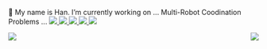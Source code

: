 
💬 My name is Han. I’m currently working on ... Multi-Robot Coodination Problems ...
<a href="#">
 ![](https://img.shields.io/badge/python-3670A0?style=flat-square&logo=python&logoColor=fff)
 ![](https://img.shields.io/badge/-C%2B%2B-00599C?style=flat-square&logo=C%2B%2B&logoColor=fff)
 ![](https://img.shields.io/badge/-Pytorch-ee4c2c?style=flat-square&logo=Pytorch&logoColor=000)
 ![](https://img.shields.io/badge/-CMake-064F8C?style=flat-square&logo=CMake&logoColor=fff)
 ![](https://img.shields.io/badge/-VSCode-e34f26?style=flat-square&logo=Visual%20Studio%20Code&logoColor=fff)
</a>
<a href="#">
<!-- <img align="right" src="https://github-readme-stats.vercel.app/api?username=cmpute&show_icons=true&theme=codeSTACKr&hide_rank=true"> -->
 <img align="right" src="https://github-readme-stats.vercel.app/api/top-langs/?username=MikeZheng777&layout=donut&theme=codeSTACKr">
 <img align="left" src="https://github-readme-stats.vercel.app/api?username=MikeZheng777&show_icons=true&theme=radical">

 
</a>



